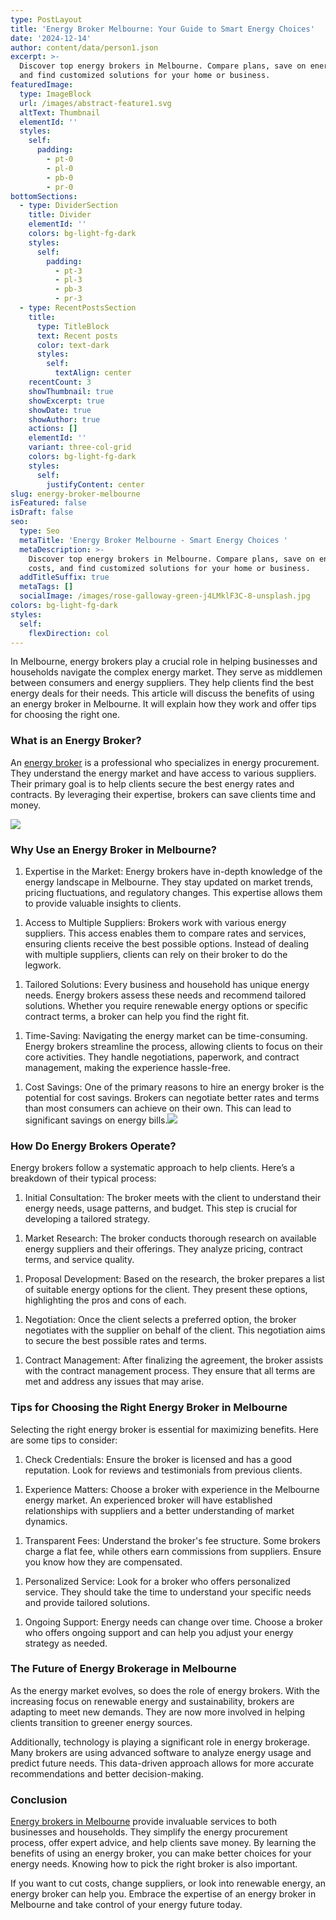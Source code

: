 ```yaml
---
type: PostLayout
title: 'Energy Broker Melbourne: Your Guide to Smart Energy Choices'
date: '2024-12-14'
author: content/data/person1.json
excerpt: >-
  Discover top energy brokers in Melbourne. Compare plans, save on energy costs,
  and find customized solutions for your home or business.
featuredImage:
  type: ImageBlock
  url: /images/abstract-feature1.svg
  altText: Thumbnail
  elementId: ''
  styles:
    self:
      padding:
        - pt-0
        - pl-0
        - pb-0
        - pr-0
bottomSections:
  - type: DividerSection
    title: Divider
    elementId: ''
    colors: bg-light-fg-dark
    styles:
      self:
        padding:
          - pt-3
          - pl-3
          - pb-3
          - pr-3
  - type: RecentPostsSection
    title:
      type: TitleBlock
      text: Recent posts
      color: text-dark
      styles:
        self:
          textAlign: center
    recentCount: 3
    showThumbnail: true
    showExcerpt: true
    showDate: true
    showAuthor: true
    actions: []
    elementId: ''
    variant: three-col-grid
    colors: bg-light-fg-dark
    styles:
      self:
        justifyContent: center
slug: energy-broker-melbourne
isFeatured: false
isDraft: false
seo:
  type: Seo
  metaTitle: 'Energy Broker Melbourne - Smart Energy Choices '
  metaDescription: >-
    Discover top energy brokers in Melbourne. Compare plans, save on energy
    costs, and find customized solutions for your home or business.
  addTitleSuffix: true
  metaTags: []
  socialImage: /images/rose-galloway-green-j4LMklF3C-8-unsplash.jpg
colors: bg-light-fg-dark
styles:
  self:
    flexDirection: col
---
```

In Melbourne, energy brokers play a crucial role in helping businesses and households navigate the complex energy market. They serve as middlemen between consumers and energy suppliers. They help clients find the best energy deals for their needs. This article will discuss the benefits of using an energy broker in Melbourne. It will explain how they work and offer tips for choosing the right one.

### What is an Energy Broker?

An [energy broker](https://termina.io/) is a professional who specializes in energy procurement. They understand the energy market and have access to various suppliers. Their primary goal is to help clients secure the best energy rates and contracts. By leveraging their expertise, brokers can save clients time and money.

![](https://thunderous-treacle-f156bd.netlify.app/images/pexels-uvarova-323133.jpg)

### Why Use an Energy Broker in Melbourne?

1.  Expertise in the Market: Energy brokers have in-depth knowledge of the energy landscape in Melbourne. They stay updated on market trends, pricing fluctuations, and regulatory changes. This expertise allows them to provide valuable insights to clients.

<!---->

1.  Access to Multiple Suppliers: Brokers work with various energy suppliers. This access enables them to compare rates and services, ensuring clients receive the best possible options. Instead of dealing with multiple suppliers, clients can rely on their broker to do the legwork.

<!---->

1.  Tailored Solutions: Every business and household has unique energy needs. Energy brokers assess these needs and recommend tailored solutions. Whether you require renewable energy options or specific contract terms, a broker can help you find the right fit.

<!---->

1.  Time-Saving: Navigating the energy market can be time-consuming. Energy brokers streamline the process, allowing clients to focus on their core activities. They handle negotiations, paperwork, and contract management, making the experience hassle-free.

<!---->

1.  Cost Savings: One of the primary reasons to hire an energy broker is the potential for cost savings. Brokers can negotiate better rates and terms than most consumers can achieve on their own. This can lead to significant savings on energy bills.![](https://thunderous-treacle-f156bd.netlify.app/images/pexels-pixabay-236089.jpg)

### How Do Energy Brokers Operate?

Energy brokers follow a systematic approach to help clients. Here’s a breakdown of their typical process:

1.  Initial Consultation: The broker meets with the client to understand their energy needs, usage patterns, and budget. This step is crucial for developing a tailored strategy.

<!---->

1.  Market Research: The broker conducts thorough research on available energy suppliers and their offerings. They analyze pricing, contract terms, and service quality.

<!---->

1.  Proposal Development: Based on the research, the broker prepares a list of suitable energy options for the client. They present these options, highlighting the pros and cons of each.

<!---->

1.  Negotiation: Once the client selects a preferred option, the broker negotiates with the supplier on behalf of the client. This negotiation aims to secure the best possible rates and terms.

<!---->

1.  Contract Management: After finalizing the agreement, the broker assists with the contract management process. They ensure that all terms are met and address any issues that may arise.

### Tips for Choosing the Right Energy Broker in Melbourne

Selecting the right energy broker is essential for maximizing benefits. Here are some tips to consider:

1.  Check Credentials: Ensure the broker is licensed and has a good reputation. Look for reviews and testimonials from previous clients.

<!---->

1.  Experience Matters: Choose a broker with experience in the Melbourne energy market. An experienced broker will have established relationships with suppliers and a better understanding of market dynamics.

<!---->

1.  Transparent Fees: Understand the broker's fee structure. Some brokers charge a flat fee, while others earn commissions from suppliers. Ensure you know how they are compensated.

<!---->

1.  Personalized Service: Look for a broker who offers personalized service. They should take the time to understand your specific needs and provide tailored solutions.

<!---->

1.  Ongoing Support: Energy needs can change over time. Choose a broker who offers ongoing support and can help you adjust your energy strategy as needed.

### The Future of Energy Brokerage in Melbourne

As the energy market evolves, so does the role of energy brokers. With the increasing focus on renewable energy and sustainability, brokers are adapting to meet new demands. They are now more involved in helping clients transition to greener energy sources.

Additionally, technology is playing a significant role in energy brokerage. Many brokers are using advanced software to analyze energy usage and predict future needs. This data-driven approach allows for more accurate recommendations and better decision-making.

### Conclusion

[Energy brokers in Melbourne](https://termina.io/) provide invaluable services to both businesses and households. They simplify the energy procurement process, offer expert advice, and help clients save money. By learning the benefits of using an energy broker, you can make better choices for your energy needs. Knowing how to pick the right broker is also important.

If you want to cut costs, change suppliers, or look into renewable energy, an energy broker can help you. Embrace the expertise of an energy broker in Melbourne and take control of your energy future today.
